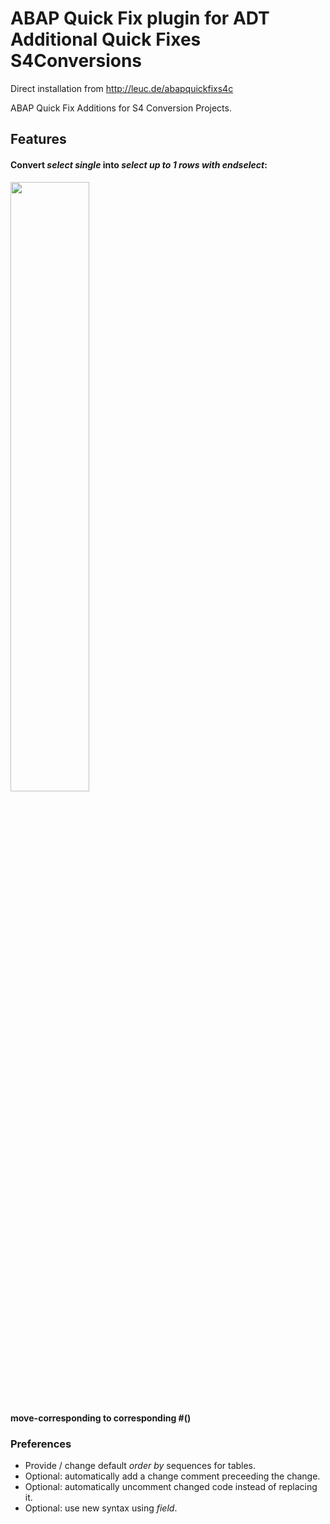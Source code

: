 # ABAP Quick Fix plugin for ADT Additional Quick Fixes S4Conversions

Direct installation from http://leuc.de/abapquickfixs4c

ABAP Quick Fix Additions for S4 Conversion Projects.

## Features

#### Convert _select single_ into _select up to 1 rows with endselect_:

<img src="https://user-images.githubusercontent.com/90344490/173096279-8fd57c8b-8732-49a0-8c39-f059f7363277.gif" width="50%">

#### move-corresponding to corresponding #()
  
### Preferences

* Provide / change default _order by_ sequences for tables.
* Optional: automatically add a change comment preceeding the change.
* Optional: automatically uncomment changed code instead of replacing it.
* Optional: use new syntax using _field_.
